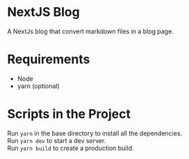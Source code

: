 # NextJS Blog

A NextJs blog that convert markdown files in a blog page.

# Requirements

- Node
- yarn (optional)

# Scripts in the Project

Run ```yarn``` in the base directory to install all the dependencies.<br/>
Run ```yarn dev``` to start a dev server.<br/>
Run ```yarn build``` to create a production build.